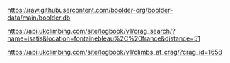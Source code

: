 https://raw.githubusercontent.com/boolder-org/boolder-data/main/boolder.db

https://api.ukclimbing.com/site/logbook/v1/crag_search/?name=isatis&location=fontainebleau%2C%20france&distance=51

https://api.ukclimbing.com/site/logbook/v1/climbs_at_crag/?crag_id=1658
